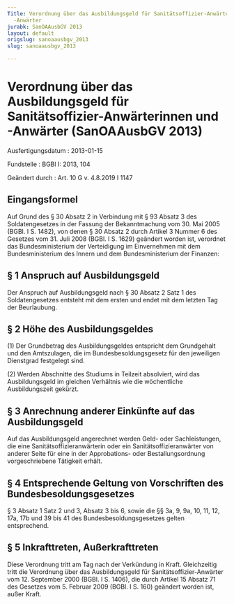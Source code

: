 ```yaml
---
Title: Verordnung über das Ausbildungsgeld für Sanitätsoffizier-Anwärterinnen und
  -Anwärter
jurabk: SanOAAusbGV 2013
layout: default
origslug: sanoaausbgv_2013
slug: sanoaausbgv_2013

---
```


# Verordnung über das Ausbildungsgeld für Sanitätsoffizier-Anwärterinnen und -Anwärter (SanOAAusbGV 2013)

Ausfertigungsdatum
:   2013-01-15

Fundstelle
:   BGBl I: 2013, 104

Geändert durch
:   Art. 10 G v. 4.8.2019 I 1147


## Eingangsformel

Auf Grund des § 30 Absatz 2 in Verbindung mit § 93 Absatz 3 des Soldatengesetzes in der Fassung der Bekanntmachung vom 30. Mai 2005 (BGBl. I S. 1482), von denen § 30 Absatz 2 durch Artikel 3 Nummer 6 des Gesetzes vom 31. Juli 2008 (BGBl. I S. 1629) geändert worden ist, verordnet das Bundesministerium der Verteidigung im Einvernehmen mit dem Bundesministerium des Innern und dem Bundesministerium der Finanzen:


## § 1 Anspruch auf Ausbildungsgeld

Der Anspruch auf Ausbildungsgeld nach § 30 Absatz 2 Satz 1 des Soldatengesetzes entsteht mit dem ersten und endet mit dem letzten Tag der Beurlaubung.


## § 2 Höhe des Ausbildungsgeldes

(1) Der Grundbetrag des Ausbildungsgeldes entspricht dem Grundgehalt und den Amtszulagen, die im Bundesbesoldungsgesetz für den jeweiligen Dienstgrad festgelegt sind.

(2) Werden Abschnitte des Studiums in Teilzeit absolviert, wird das Ausbildungsgeld im gleichen Verhältnis wie die wöchentliche Ausbildungszeit gekürzt.


## § 3 Anrechnung anderer Einkünfte auf das Ausbildungsgeld

Auf das Ausbildungsgeld angerechnet werden Geld- oder Sachleistungen, die eine Sanitätsoffizieranwärterin oder ein Sanitätsoffizieranwärter von anderer Seite für eine in der Approbations- oder Bestallungsordnung vorgeschriebene Tätigkeit erhält.


## § 4 Entsprechende Geltung von Vorschriften des Bundesbesoldungsgesetzes

§ 3 Absatz 1 Satz 2 und 3, Absatz 3 bis 6, sowie die §§ 3a, 9, 9a, 10, 11, 12, 17a, 17b und 39 bis 41 des Bundesbesoldungsgesetzes gelten entsprechend.


## § 5 Inkrafttreten, Außerkrafttreten

Diese Verordnung tritt am Tag nach der Verkündung in Kraft. Gleichzeitig tritt die Verordnung über das Ausbildungsgeld für Sanitätsoffizier-Anwärter vom 12. September 2000 (BGBl. I S. 1406), die durch Artikel 15 Absatz 71 des Gesetzes vom 5. Februar 2009 (BGBl. I S. 160) geändert worden ist, außer Kraft.

